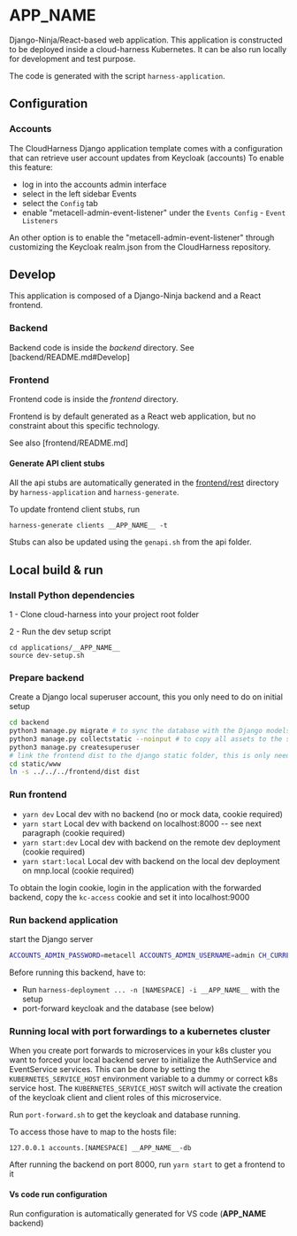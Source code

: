 # __APP_NAME__

Django-Ninja/React-based web application.
This application is constructed to be deployed inside a cloud-harness Kubernetes.
It can be also run locally for development and test purpose.

The code is generated with the script `harness-application`.

## Configuration

### Accounts

The CloudHarness Django application template comes with a configuration that can retrieve user account updates from Keycloak (accounts)
To enable this feature:
* log in into the accounts admin interface
* select in the left sidebar Events
* select the `Config` tab
* enable "metacell-admin-event-listener" under the `Events Config` - `Event Listeners`

An other option is to enable the "metacell-admin-event-listener" through customizing the Keycloak realm.json from the CloudHarness repository.

## Develop

This application is composed of a Django-Ninja backend and a React frontend.

### Backend

Backend code is inside the *backend* directory.
See [backend/README.md#Develop]

### Frontend

Frontend code is inside the *frontend* directory.

Frontend is by default generated as a React web application, but no constraint about this specific technology.

See also [frontend/README.md]

#### Generate API client stubs
All the api stubs are automatically generated in the [frontend/rest](frontend/rest) directory by `harness-application`
and `harness-generate`.

To update frontend client stubs, run

```
harness-generate clients __APP_NAME__ -t
```

Stubs can also be updated using the `genapi.sh` from the api folder.

## Local build & run

### Install Python dependencies 
1 - Clone cloud-harness into your project root folder 

2 - Run the dev setup script
```
cd applications/__APP_NAME__
source dev-setup.sh
```

### Prepare backend

Create a Django local superuser account, this you only need to do on initial setup
```bash
cd backend
python3 manage.py migrate # to sync the database with the Django models
python3 manage.py collectstatic --noinput # to copy all assets to the static folder
python3 manage.py createsuperuser
# link the frontend dist to the django static folder, this is only needed once, frontend updates will automatically be applied
cd static/www
ln -s ../../../frontend/dist dist
```

### Run frontend

- `yarn dev` Local dev with no backend (no or mock data, cookie required)
- `yarn start` Local dev with backend on localhost:8000 -- see next paragraph (cookie required)
- `yarn start:dev` Local dev with backend on the remote dev deployment  (cookie required)
- `yarn start:local` Local dev with backend on the local dev deployment on mnp.local (cookie required)

To obtain the login cookie, login in the application with the forwarded backend, copy the `kc-access` cookie and set it into localhost:9000

### Run backend application

start the Django server

```bash
ACCOUNTS_ADMIN_PASSWORD=metacell ACCOUNTS_ADMIN_USERNAME=admin CH_CURRENT_APP_NAME=__APP_NAME__ CH_VALUES_PATH=../../../deployment/helm/values.yaml DJANGO_SETTINGS_MODULE=django_baseapp.settings KUBERNETES_SERVICE_HOST=a uvicorn --host 0.0.0.0 --port 8000 django_baseapp.asgi:application
```

Before running this backend, have to:
- Run `harness-deployment ... -n [NAMESPACE] -i __APP_NAME__` with the setup 
- port-forward keycloak and the database (see below)

### Running local with port forwardings to a kubernetes cluster
When you create port forwards to microservices in your k8s cluster you want to forced your local backend server to initialize
the AuthService and EventService services.
This can be done by setting the `KUBERNETES_SERVICE_HOST` environment variable to a dummy or correct k8s service host.
The `KUBERNETES_SERVICE_HOST` switch will activate the creation of the keycloak client and client roles of this microservice.

Run `port-forward.sh` to get the keycloak and database running.

To access those have to map to the hosts file:

```
127.0.0.1 accounts.[NAMESPACE] __APP_NAME__-db
```

After running the backend on port 8000, run `yarn start` to get a frontend to it

#### Vs code run configuration

Run configuration is automatically generated for VS code (__APP_NAME__ backend)